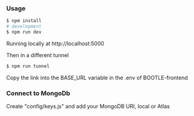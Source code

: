 ### Usage

```sh
$ npm install
# development
$ npm run dev
```
Running locally at http://localhost:5000

Then in a different tunnel
```sh
$ npm run tunnel
```
Copy the link into the BASE_URL variable in the .env of BOOTLE-frontend

### Connect to MongoDb

Create "config/keys.js" and add your MongoDB URI, local or Atlas
